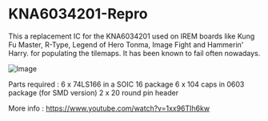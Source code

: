 # KNA6034201-Repro

This a replacement IC for the KNA6034201 used on IREM boards like Kung Fu Master, R-Type, Legend of Hero Tonma, Image Fight and Hammerin' Harry. for populating the tilemaps. 
It has been known to fail often nowadays.

![Image](https://user-images.githubusercontent.com/42693458/213308285-495ae3a9-35c6-4323-9521-ffbd998d37fb.jpg)

Parts required : 
6 x 74LS166 in a SOIC 16 package
6 x 104 caps in 0603 package (for SMD version) 
2 x 20 round pin header

More info : https://www.youtube.com/watch?v=1xx96TIh6kw

